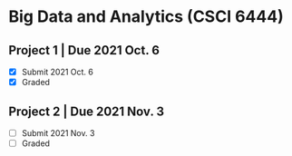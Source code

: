 # Big Data and Analytics (CSCI 6444)

## Project 1 | Due 2021 Oct. 6

- [x] Submit 2021 Oct. 6
- [x] Graded

## Project 2 | Due 2021 Nov. 3

- [ ] Submit 2021 Nov. 3
- [ ] Graded
